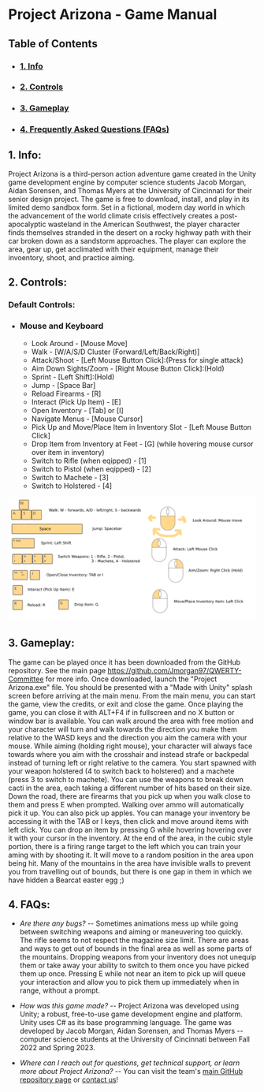 # Project Arizona - Game Manual

## Table of Contents
- ### [1. Info](#info)
- ### [2. Controls](#controls)
- ### [3. Gameplay](#gameplay)
- ### [4. Frequently Asked Questions (FAQs)](#faq)

## 1. Info: <a name="info"></a>
Project Arizona is a third-person action adventure game created in the Unity game development engine by computer science students Jacob Morgan, Aidan Sorensen, and Thomas Myers at the University of Cincinnati for their senior design project. The game is free to download, install, and play in its limited demo sandbox form. Set in a fictional, modern day world in which the advancement of the world climate crisis effectively creates a post-apocalyptic wasteland in the American Southwest, the player character finds themselves stranded in the desert on a rocky highway path with their car broken down as a sandstorm approaches. The player can explore the area, gear up, get acclimated with their equipment, manage their invoentory, shoot, and practice aiming.

## 2. Controls: <a name="controls"></a>
### Default Controls:
- ### Mouse and Keyboard
	- Look Around - [Mouse Move]
	- Walk - [W/A/S/D Cluster (Forward/Left/Back/Right)]
	- Attack/Shoot - [Left Mouse Button Click]:(Press for single attack)
	- Aim Down Sights/Zoom - [Right Mouse Button Click]:(Hold)
	- Sprint - [Left Shift]:(Hold)
	- Jump - [Space Bar]
	- Reload Firearms - [R]
	- Interact (Pick Up Item) - [E]
	- Open Inventory - [Tab] or [I]
	- Navigate Menus - [Mouse Cursor]
	- Pick Up and Move/Place Item in Inventory Slot - [Left Mouse Button Click]
	- Drop Item from Inventory at Feet - [G] (while hovering mouse cursor over item in inventory)
	- Switch to Rifle (when eqipped) - [1]
	- Switch to Pistol (when eqipped) - [2]
	- Switch to Machete - [3]
	- Switch to Holstered - [4]

![](KBMLayout.png)

## 3. Gameplay: <a name="gameplay"></a>
The game can be played once it has been downloaded from the GitHub repository. See the main page https://github.com/Jmorgan97/QWERTY-Committee for more info.
Once downloaded, launch the "Project Arizona.exe" file. You should be presented with a "Made with Unity" splash screen before arriving at the main menu. From the main menu, you can start the game, view the credits, or exit and close the game. Once playing the game, you can close it with ALT+F4 if in fullscreen and no X button or window bar is available. You can walk around the area with free motion and your character will turn and walk towards the direction you make them relative to the WASD keys and the direction you aim the camera with your mouse. While aiming (holding right mouse), your character will always face towards where you aim with the crosshair and instead strafe or backpedal instead of turning left or right relative to the camera. You start spawned with your weapon holstered (4 to switch back to holstered) and a machete (press 3 to switch to machete). You can use the weapons to break down cacti in the area, each taking a different number of hits based on their size. Down the road, there are firearms that you pick up when you walk close to them and press E when prompted. Walking over ammo will automatically pick it up. You can also pick up apples. You can manage your inventory be accessing it with the TAB or I keys, then click and move around items with left click. You can drop an item by pressing G while hovering hovering over it with your cursor in the inventory. At the end of the area, in the cubic style portion, there is a firing range target to the left which you can train your aming with by shooting it. It will move to a random position in the area upon being hit. Many of the mountains in the area have invisible walls to prevent you from travelling out of bounds, but there is one gap in them in which we have hidden a Bearcat easter egg ;)

## 4. FAQs: <a name="faq"></a>
- *Are there any bugs?*
-- Sometimes animations mess up while going between switching weapons and aiming or maneuvering too quickly. The rifle seems to not respect the magazine size limit. There are areas and ways to get out of bounds in the final area as well as some parts of the mountains. Dropping weapons from your inventory does not unequip them or take away your ability to switch to them once you have picked them up once. Pressing E while not near an item to pick up will queue your interaction and allow you to pick them up immediately when in range, without a prompt.

- *How was this game made?*
-- Project Arizona was developed using Unity; a robust, free-to-use game development engine and platform. Unity uses C# as its base programming language. The game was developed by Jacob Morgan, Aidan Sorensen, and Thomas Myers -- computer science students at the University of Cincinnati between Fall 2022 and Spring 2023.

- *Where can I reach out for questions, get technical support, or learn more about Project Arizona?*
-- You can visit the team's [main GitHub repository page](https://github.com/Jmorgan97/QWERTY-Committee) or [contact us](https://github.com/Jmorgan97/QWERTY-Committee/blob/main/User%20Docs/User_Guide.md#contactus)! 
